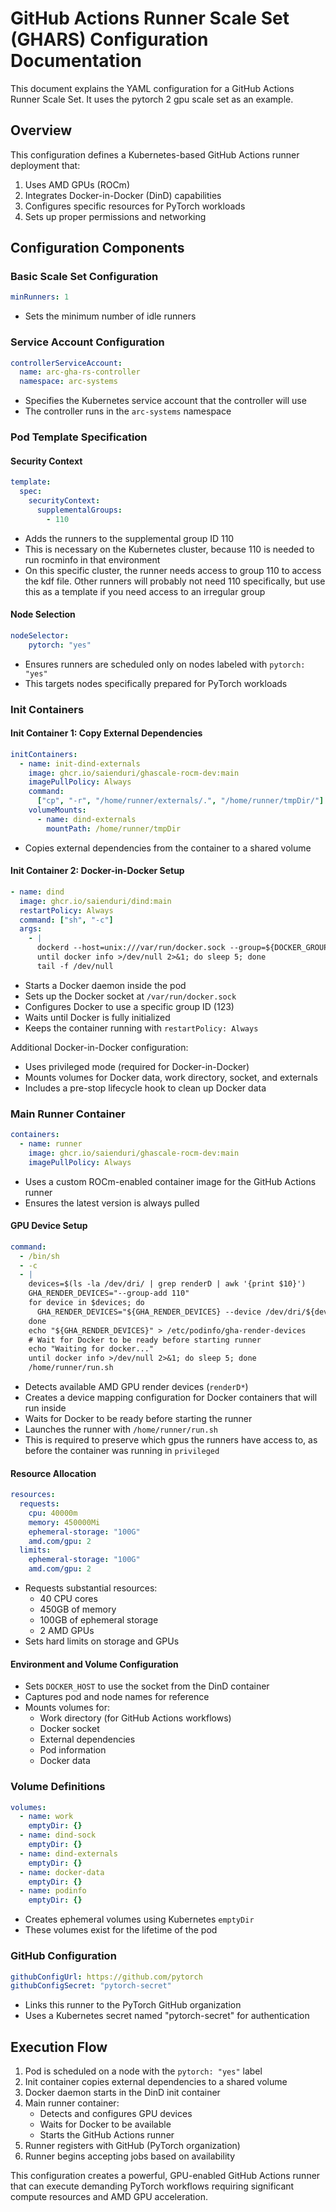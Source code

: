 # GitHub Actions Runner Scale Set (GHARS) Configuration Documentation

This document explains the YAML configuration for a GitHub Actions Runner Scale Set.  It uses the pytorch 2 gpu scale set as an example.

## Overview

This configuration defines a Kubernetes-based GitHub Actions runner deployment that:
1. Uses AMD GPUs (ROCm)
2. Integrates Docker-in-Docker (DinD) capabilities
3. Configures specific resources for PyTorch workloads
4. Sets up proper permissions and networking

## Configuration Components

### Basic Scale Set Configuration

```yaml
minRunners: 1
```
- Sets the minimum number of idle runners

### Service Account Configuration

```yaml
controllerServiceAccount:
  name: arc-gha-rs-controller
  namespace: arc-systems
```
- Specifies the Kubernetes service account that the controller will use
- The controller runs in the `arc-systems` namespace

### Pod Template Specification

#### Security Context

```yaml
template:
  spec:
    securityContext:
      supplementalGroups:
        - 110
```
- Adds the runners to the supplemental group ID 110
- This is necessary on the Kubernetes cluster, because 110 is needed to run rocminfo in that environment
- On this specific cluster, the runner needs access to group 110 to access the kdf file. Other runners will probably not need 110 specifically, but use this as a template if  you need access to an irregular group

#### Node Selection

```yaml
nodeSelector:
    pytorch: "yes"
```
- Ensures runners are scheduled only on nodes labeled with `pytorch: "yes"`
- This targets nodes specifically prepared for PyTorch workloads

### Init Containers

#### Init Container 1: Copy External Dependencies

```yaml
initContainers:
  - name: init-dind-externals
    image: ghcr.io/saienduri/ghascale-rocm-dev:main
    imagePullPolicy: Always
    command:
      ["cp", "-r", "/home/runner/externals/.", "/home/runner/tmpDir/"]
    volumeMounts:
      - name: dind-externals
        mountPath: /home/runner/tmpDir
```
- Copies external dependencies from the container to a shared volume

#### Init Container 2: Docker-in-Docker Setup

```yaml
- name: dind
  image: ghcr.io/saienduri/dind:main
  restartPolicy: Always
  command: ["sh", "-c"]
  args:
    - |
      dockerd --host=unix:///var/run/docker.sock --group=${DOCKER_GROUP_GID} --data-root=/home/runner/docker-data &
      until docker info >/dev/null 2>&1; do sleep 5; done
      tail -f /dev/null
```
- Starts a Docker daemon inside the pod
- Sets up the Docker socket at `/var/run/docker.sock`
- Configures Docker to use a specific group ID (123)
- Waits until Docker is fully initialized
- Keeps the container running with `restartPolicy: Always`

Additional Docker-in-Docker configuration:
- Uses privileged mode (required for Docker-in-Docker)
- Mounts volumes for Docker data, work directory, socket, and externals
- Includes a pre-stop lifecycle hook to clean up Docker data

### Main Runner Container

```yaml
containers:
  - name: runner
    image: ghcr.io/saienduri/ghascale-rocm-dev:main
    imagePullPolicy: Always
```
- Uses a custom ROCm-enabled container image for the GitHub Actions runner
- Ensures the latest version is always pulled

#### GPU Device Setup

```yaml
command:
  - /bin/sh
  - -c
  - |
    devices=$(ls -la /dev/dri/ | grep renderD | awk '{print $10}')
    GHA_RENDER_DEVICES="--group-add 110"
    for device in $devices; do
      GHA_RENDER_DEVICES="${GHA_RENDER_DEVICES} --device /dev/dri/${device}"
    done
    echo "${GHA_RENDER_DEVICES}" > /etc/podinfo/gha-render-devices
    # Wait for Docker to be ready before starting runner
    echo "Waiting for docker..."
    until docker info >/dev/null 2>&1; do sleep 5; done
    /home/runner/run.sh
```
- Detects available AMD GPU render devices (`renderD*`)
- Creates a device mapping configuration for Docker containers that will run inside
- Waits for Docker to be ready before starting the runner
- Launches the runner with `/home/runner/run.sh`
- This is required to preserve which gpus the runners have access to, as before the container was running in `privileged`

#### Resource Allocation

```yaml
resources:
  requests:
    cpu: 40000m
    memory: 450000Mi
    ephemeral-storage: "100G"
    amd.com/gpu: 2
  limits:
    ephemeral-storage: "100G"
    amd.com/gpu: 2
```
- Requests substantial resources:
  - 40 CPU cores
  - 450GB of memory
  - 100GB of ephemeral storage
  - 2 AMD GPUs
- Sets hard limits on storage and GPUs

#### Environment and Volume Configuration

- Sets `DOCKER_HOST` to use the socket from the DinD container
- Captures pod and node names for reference
- Mounts volumes for:
  - Work directory (for GitHub Actions workflows)
  - Docker socket
  - External dependencies
  - Pod information
  - Docker data

### Volume Definitions

```yaml
volumes:
  - name: work
    emptyDir: {}
  - name: dind-sock
    emptyDir: {}
  - name: dind-externals
    emptyDir: {}
  - name: docker-data
    emptyDir: {}
  - name: podinfo
    emptyDir: {}
```
- Creates ephemeral volumes using Kubernetes `emptyDir`
- These volumes exist for the lifetime of the pod

### GitHub Configuration

```yaml
githubConfigUrl: https://github.com/pytorch
githubConfigSecret: "pytorch-secret"
```
- Links this runner to the PyTorch GitHub organization
- Uses a Kubernetes secret named "pytorch-secret" for authentication

## Execution Flow

1. Pod is scheduled on a node with the `pytorch: "yes"` label
2. Init container copies external dependencies to a shared volume
3. Docker daemon starts in the DinD init container
4. Main runner container:
   - Detects and configures GPU devices
   - Waits for Docker to be available
   - Starts the GitHub Actions runner
5. Runner registers with GitHub (PyTorch organization)
6. Runner begins accepting jobs based on availability

This configuration creates a powerful, GPU-enabled GitHub Actions runner that can execute demanding PyTorch workflows requiring significant compute resources and AMD GPU acceleration.
